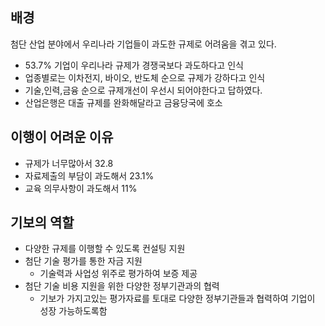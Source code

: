 
## 배경
첨단 산업 분야에서 우리나라 기업들이 과도한 규제로 어려움을 겪고 있다.
- 53.7% 기업이 우리나라 규제가 경쟁국보다 과도하다고 인식
- 업종별로는 이차전지, 바이오, 반도체 순으로 규제가 강하다고 인식
- 기술,인력,금융 순으로 규제개선이 우선시 되어야한다고 답하였다.
- 산업은행은 대출 규제를 완화해달라고 금융당국에 호소

## 이행이 어려운 이유
- 규제가 너무많아서 32.8
- 자료제출의 부담이 과도해서 23.1%
- 교육 의무사항이 과도해서 11%

## 기보의 역할
- 다양한 규제를 이행할 수 있도록 컨설팅 지원
- 첨단 기술 평가를 통한 자금 지원
	- 기술력과 사업성 위주로 평가하여 보증 제공
- 첨단 기술 비용 지원을 위한 다양한 정부기관과의 협력
	- 기보가 가지고있는 평가자료를 토대로 다양한 정부기관들과 협력하여 기업이 성장 가능하도록함